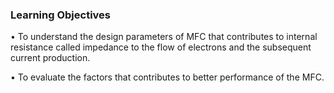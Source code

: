 ### Learning Objectives

•	To understand the design parameters of MFC that contributes to internal resistance called impedance to the flow of electrons and the subsequent current production. 

•	To evaluate the factors that contributes to better performance of the MFC.


